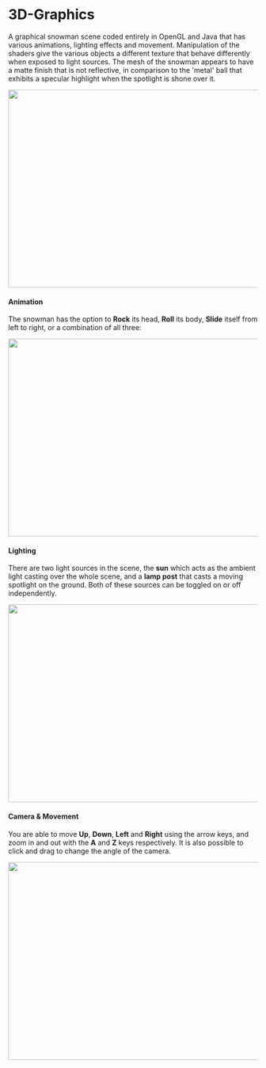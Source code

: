 # 3D-Graphics
A graphical snowman scene coded entirely in OpenGL and Java that has various animations, lighting effects and movement. Manipulation of the shaders give the various objects a different texture that behave differently when exposed to light sources. The mesh of the snowman appears to have a matte finish that is not reflective, in comparison to the 'metal' ball that exhibits a specular highlight when the spotlight is shone over it.

<p align="center">
  <img src="/images/SnowmanScene.gif" width="550" height="400"/>

#### Animation
The snowman has the option to **Rock** its head, **Roll** its body, **Slide** itself from left to right, or a combination of all three: 

<p align="center">
  <img src="/images/RockRollSlide.gif" width="550" height="400"/>

#### Lighting
There are two light sources in the scene, the **sun** which acts as the ambient light casting over the whole scene, and a **lamp post** that casts a moving spotlight on the ground. Both of these sources can be toggled on or off independently.

<p align="center">
  <img src="/images/Lighting.gif" width="550" height="400"/>
  
#### Camera & Movement
You are able to move **Up**, **Down**, **Left** and **Right** using the arrow keys, and zoom in and out with the **A** and **Z** keys respectively. It is also possible to click and drag to change the angle of the camera. 

<p align="center">
  <img src="/images/Movement.gif" width="550" height="400"/>
